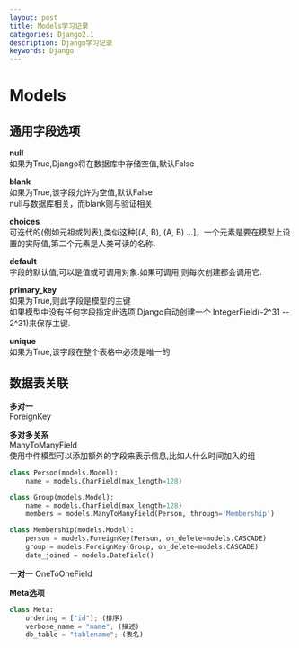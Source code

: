 ```yaml
---
layout: post
title: Models学习记录
categories: Django2.1
description: Django学习记录
keywords: Django
---
```


# Models

## 通用字段选项
**null**  
如果为True,Django将在数据库中存储空值,默认False

**blank**  
如果为True,该字段允许为空值,默认False  
null与数据库相关，而blank则与验证相关

**choices**  
可迭代的(例如元祖或列表),类似这种[(A, B), (A, B) ...]，一个元素是要在模型上设置的实际值,第二个元素是人类可读的名称.

**default**  
字段的默认值,可以是值或可调用对象.如果可调用,则每次创建都会调用它.

**primary_key**  
如果为True,则此字段是模型的主键  
如果模型中没有任何字段指定此选项,Django自动创建一个 IntegerField(-2^31 -- 2^31)来保存主键.

**unique**  
如果为True,该字段在整个表格中必须是唯一的


## 数据表关联
**多对一**  
ForeignKey

**多对多关系**  
ManyToManyField  
使用中件模型可以添加额外的字段来表示信息,比如人什么时间加入的组

```python
class Person(models.Model):
    name = models.CharField(max_length=128)

class Group(models.Model):
    name = models.CharField(max_length=128)
    members = models.ManyToManyField(Person, through='Membership')

class Membership(models.Model):
    person = models.ForeignKey(Person, on_delete=models.CASCADE)
    group = models.ForeignKey(Group, on_delete=models.CASCADE)
    date_joined = models.DateField()
```
**一对一**
OneToOneField


**Meta选项**  
```python
class Meta:
    ordering = ["id"]; (排序)
    verbose_name = "name"; (描述)
    db_table = "tablename"; (表名)
```

